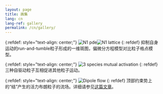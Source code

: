 ```yaml
---
layout: page
title: 画集
lang: cn
lang-ref: gallery
permalink: /cn/gallery/
---
```


{:refdef: style="text-align: center;"}
![N1 pde]({{site.url}}/assets/N1pattern_pde.png)![N1 lattice]({{site.url}}/assets/N1pattern.png)
{: refdef}
抑制自身运动的run-and-tumble粒子形成的一维斑图，偏微分方程模型对比粒子格点模型。

{:refdef: style="text-align: center;"}
![3 species mutual activation]({{site.url}}/assets/3species_MA.png)
{: refdef}
三种自驱动粒子互相促进其他粒子运动。

{:refdef: style="text-align: center;"}
![Dipole flow]({{site.url}}/assets/DipoleFlow.png)
{: refdef}
顶部约束势上的“结”产生的活力布朗粒子的流场。详细请参见[这篇文章](https://arxiv.org/pdf/1907.07738)。